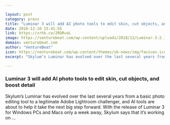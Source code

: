 ```yaml
---

layout: post
category: press
title: "Luminar 3 will add AI photo tools to edit skin, cut objects, and boost detail"
date: 2018-12-10 15:41:55
link: https://vrhk.co/2RORvaL
image: https://venturebeat.com/wp-content/uploads/2018/12/Luminar-3-2.jpg?fit=3590%2C1614&strip=all
domain: venturebeat.com
author: "VentureBeat"
icon: https://venturebeat.com/wp-content/themes/vb-news/img/favicon.ico
excerpt: "Skylum’s Luminar has evolved over the last several years from a basic photo editing tool to a legitimate Adobe Lightroom challenger, and AI tools are about to help it take the next big step forward. With the release of Luminar 3 for Windows PCs and Macs only a week away, Skylum says that it’s working on …"

---
```


### Luminar 3 will add AI photo tools to edit skin, cut objects, and boost detail

Skylum’s Luminar has evolved over the last several years from a basic photo editing tool to a legitimate Adobe Lightroom challenger, and AI tools are about to help it take the next big step forward. With the release of Luminar 3 for Windows PCs and Macs only a week away, Skylum says that it’s working on …